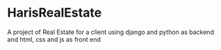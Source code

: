# HarisRealEstate
A project of Real Estate for a client using django and python as backend and html, css and js as front end
